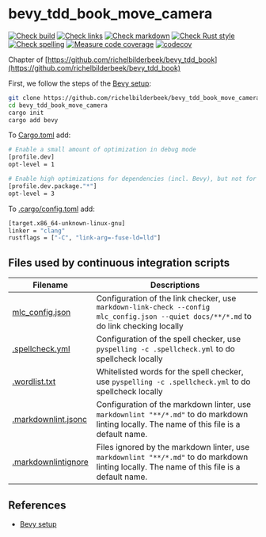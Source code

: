 # bevy_tdd_book_move_camera

[![Check build](https://github.com/richelbilderbeek/bevy_tdd_book_move_camera/actions/workflows/check_build.yaml/badge.svg?branch=master)](https://github.com/richelbilderbeek/bevy_tdd_book_move_camera/actions/workflows/check_build.yaml)
[![Check links](https://github.com/richelbilderbeek/bevy_tdd_book_move_camera/actions/workflows/check_links.yaml/badge.svg?branch=master)](https://github.com/richelbilderbeek/bevy_tdd_book_move_camera/actions/workflows/check_links.yaml)
[![Check markdown](https://github.com/richelbilderbeek/bevy_tdd_book_move_camera/actions/workflows/check_markdown.yaml/badge.svg?branch=master)](https://github.com/richelbilderbeek/bevy_tdd_book_move_camera/actions/workflows/check_markdown.yaml)
[![Check Rust style](https://github.com/richelbilderbeek/bevy_tdd_book_move_camera/actions/workflows/check_rust_style.yaml/badge.svg?branch=master)](https://github.com/richelbilderbeek/bevy_tdd_book_move_camera/actions/workflows/check_rust_style.yaml)
[![Check spelling](https://github.com/richelbilderbeek/bevy_tdd_book_move_camera/actions/workflows/check_spelling.yaml/badge.svg?branch=master)](https://github.com/richelbilderbeek/bevy_tdd_book_move_camera/actions/workflows/check_spelling.yaml)
[![Measure code coverage](https://github.com/richelbilderbeek/bevy_tdd_book_move_camera/actions/workflows/measure_codecov.yaml/badge.svg?branch=master)](https://github.com/richelbilderbeek/bevy_tdd_book_move_camera/actions/workflows/measure_codecov.yaml)
[![codecov](https://codecov.io/gh/richelbilderbeek/bevy_tdd_book_move_camera/graph/badge.svg?token=XAVFZYDQKZ)](https://codecov.io/gh/richelbilderbeek/bevy_tdd_book_move_camera)

Chapter of [https://github.com/richelbilderbeek/bevy_tdd_book](https://github.com/richelbilderbeek/bevy_tdd_book)

First, we follow the steps of the [Bevy setup](https://bevyengine.org/learn/quick-start/getting-started/setup/):

```bash
git clone https://github.com/richelbilderbeek/bevy_tdd_book_move_camera
cd bevy_tdd_book_move_camera
cargo init
cargo add bevy
```

To [Cargo.toml](Cargo.toml) add:

```bash
# Enable a small amount of optimization in debug mode
[profile.dev]
opt-level = 1

# Enable high optimizations for dependencies (incl. Bevy), but not for our code:
[profile.dev.package."*"]
opt-level = 3
```

To [.cargo/config.toml](.cargo/config.toml) add:

```bash
[target.x86_64-unknown-linux-gnu]
linker = "clang"
rustflags = ["-C", "link-arg=-fuse-ld=lld"]
```

## Files used by continuous integration scripts

Filename                                  |Descriptions
------------------------------------------|--------------------------------------------------------------------------------------------------------------------------------------
[mlc_config.json](mlc_config.json)        |Configuration of the link checker, use `markdown-link-check --config mlc_config.json --quiet docs/**/*.md` to do link checking locally
[.spellcheck.yml](.spellcheck.yml)        |Configuration of the spell checker, use `pyspelling -c .spellcheck.yml` to do spellcheck locally
[.wordlist.txt](.wordlist.txt)            |Whitelisted words for the spell checker, use `pyspelling -c .spellcheck.yml` to do spellcheck locally
[.markdownlint.jsonc](.markdownlint.jsonc)|Configuration of the markdown linter, use `markdownlint "**/*.md"` to do markdown linting locally. The name of this file is a default name.
[.markdownlintignore](.markdownlintignore)|Files ignored by the markdown linter, use `markdownlint "**/*.md"` to do markdown linting locally. The name of this file is a default name.

## References

* [Bevy setup](https://bevyengine.org/learn/quick-start/getting-started/setup/)
